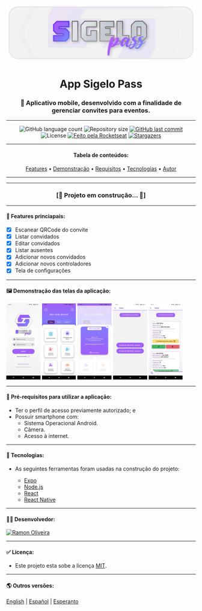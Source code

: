 # ![logo-1](https://raw.githubusercontent.com/im-ramon/sigelo-pass/main/.github/assets/folder.png)



<h1 align="center">App Sigelo Pass</h1></hr>


<h3 align="center">📱 Aplicativo mobile, desenvolvido com a finalidade de gerenciar convites para eventos.</h3></hr>

------

<p align="center">
  <img alt="GitHub language count" src="https://img.shields.io/github/languages/count/im-ramon/app_Sigelo?color=%2304D361"> <img alt="Repository size" src="https://img.shields.io/github/repo-size/im-ramon/app_Sigelo"> <a href="https://github.com/im-ramon/app_Sigelo/commits/master"><img alt="GitHub last commit" src="https://img.shields.io/github/last-commit/im-ramon/app_Sigelo"></a> <img alt="License" src="https://img.shields.io/badge/license-MIT-brightgreen"> <a href="https://imramon.com.br"><img alt="Feito pela Rocketseat" src="https://img.shields.io/badge/dev-Ramon%20Oliveira-%237519C1"></a> <a href="#link"></a> <a href="https://github.com/ im-ramon/app_Sigelo/stargazers"><img alt="Stargazers" src="https://img.shields.io/github/stars/im-ramon/app_Sigelo?style=social"></a>
</p>


------

<h4 align="center">
    Tabela de conteúdos: 
</h4>


<p align="center">  <a href="#features">Features</a> •  <a href="#demo">Demonstração</a> •   <a href="#requirements">Requisitos</a> •   <a href="#tech">Tecnologias</a> •   <a href="#autor">Autor</a> </p>

------

------

<h3 align="center">
    [🚧 Projeto em construção...  🚧]
    </h3>
    
------



#### **:checkered_flag: <a id="features">Features princiapais</a>:**

- [x] Escanear QRCode do convite
- [x] Listar convidados
- [x] Editar convidados
- [x] Listar ausentes
- [x] Adicionar novos convidados
- [x] Adicionar novos controladores
- [x] Tela de configurações

------




#### :framed_picture: <a id="demo">Demonstração das telas da aplicação</a>:

<img src="https://raw.githubusercontent.com/im-ramon/sigelo-pass/main/.github/assets/screenshot_%20(1).png" alt="wi" title="Tela de SignUp" width="18%" > <img src="https://raw.githubusercontent.com/im-ramon/sigelo-pass/main/.github/assets/screenshot_%20(3).png" alt="wi" title="Tela de Recuperar senha" width="18%" > <img src="https://raw.githubusercontent.com/im-ramon/sigelo-pass/main/.github/assets/screenshot_%20(4).png" alt="wi" title="Tela de Home" width="18%" > <img src="https://raw.githubusercontent.com/im-ramon/sigelo-pass/main/.github/assets/screenshot_%20(5).png" alt="wi" title="Tela de Configurações" width="18%" > <img src="https://raw.githubusercontent.com/im-ramon/sigelo-pass/main/.github/assets/screenshot_%20(6).png" alt="wi" title="Tela do Scanner" width="18%" >

------



#### 🧭 <a id="requirements">Pré-requisitos para utilizar a aplicação</a>:

  - Ter o perfil de acesso previamente autorizado; e
  - Possuir smartphone com:
    - Sistema Operacional Android.
    - Câmera.
    - Acesso à internet.

------



####  :hammer: <a id="tech">Tecnologias</a>: 

- As seguintes ferramentas foram usadas na construção do projeto: 

  - [Expo](https://expo.io/)
  - [Node.js](https://nodejs.org/en/)
  - [React](https://pt-br.reactjs.org/)
  - [React Native](https://reactnative.dev/)

------


#### 👨‍💻 <a id="autor">Desenvolvedor</a>:

​	<a href="#" title="Ramon Oliveira"><img alt="Ramon Oliveira" src="https://img.shields.io/badge/<>-Ramon%20Oliveira%20dos%20Santos%20-%237519C1"></a>

------



#### ✅ Licença: 

- Este projeto esta sobe a licença [MIT](https://github.com/im-ramon/app_Sigelo/LICENSE).

------




#### :earth_americas: Outros versões: 

[English](#) | [Español](#) | [Esperanto](#)

